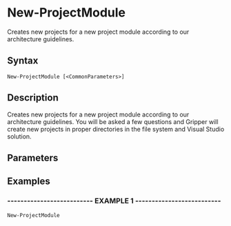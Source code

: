 

# New-ProjectModule

Creates new projects for a new project module according to our architecture guidelines.
## Syntax

    New-ProjectModule [<CommonParameters>]


## Description

Creates new projects for a new project module according to our architecture guidelines. You will be asked a few questions and Gripper will create new projects 
in proper directories in the file system and Visual Studio solution.





## Parameters


## Examples

### -------------------------- EXAMPLE 1 --------------------------
    New-ProjectModule































